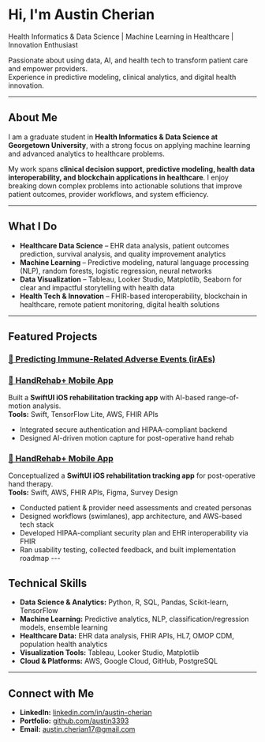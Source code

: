 # Hi, I'm Austin Cherian
Health Informatics & Data Science | Machine Learning in Healthcare | Innovation Enthusiast

Passionate about using data, AI, and health tech to transform patient care and empower providers.  
Experience in predictive modeling, clinical analytics, and digital health innovation.

---

## About Me
I am a graduate student in **Health Informatics & Data Science at Georgetown University**, with a strong focus on applying machine learning and advanced analytics to healthcare problems.  

My work spans **clinical decision support, predictive modeling, health data interoperability, and blockchain applications in healthcare**. I enjoy breaking down complex problems into actionable solutions that improve patient outcomes, provider workflows, and system efficiency.  

---

## What I Do
- **Healthcare Data Science** – EHR data analysis, patient outcomes prediction, survival analysis, and quality improvement analytics  
- **Machine Learning** – Predictive modeling, natural language processing (NLP), random forests, logistic regression, neural networks  
- **Data Visualization** – Tableau, Looker Studio, Matplotlib, Seaborn for clear and impactful storytelling with health data  
- **Health Tech & Innovation** – FHIR-based interoperability, blockchain in healthcare, remote patient monitoring, digital health solutions  

---

## Featured Projects
### [🧬 Predicting Immune-Related Adverse Events (irAEs)](https://github.com/austin3393/Predicting-Immune-Related-Adverse-Events-irAEs-)
### [🏥 HandRehab+ Mobile App](https://github.com/austin3393/HandRehab-Mobile-App)
Built a **SwiftUI iOS rehabilitation tracking app** with AI-based range-of-motion analysis.  
**Tools:** Swift, TensorFlow Lite, AWS, FHIR APIs  
- Integrated secure authentication and HIPAA-compliant backend  
- Designed AI-driven motion capture for post-operative hand rehab  

### [🏥 HandRehab+ Mobile App](https://github.com/austin3393/HandRehab-Mobile-App)
Conceptualized a **SwiftUI iOS rehabilitation tracking app** for post-operative hand therapy.  
**Tools:** Swift, AWS, FHIR APIs, Figma, Survey Design  

- Conducted patient & provider need assessments and created personas  
- Designed workflows (swimlanes), app architecture, and AWS-based tech stack  
- Developed HIPAA-compliant security plan and EHR interoperability via FHIR  
- Ran usability testing, collected feedback, and built implementation roadmap ---

## Technical Skills
- **Data Science & Analytics:** Python, R, SQL, Pandas, Scikit-learn, TensorFlow  
- **Machine Learning:** Predictive analytics, NLP, classification/regression models, ensemble learning  
- **Healthcare Data:** EHR data analysis, FHIR APIs, HL7, OMOP CDM, population health analytics  
- **Visualization Tools:** Tableau, Looker Studio, Matplotlib  
- **Cloud & Platforms:** AWS, Google Cloud, GitHub, PostgreSQL  

---

## Connect with Me
- **LinkedIn:** [linkedin.com/in/austin-cherian](https://linkedin.com/in/austin-cherian)  
- **Portfolio:** [github.com/austin3393](https://github.com/austin3393)  
- **Email:** austin.cherian17@gmail.com  
